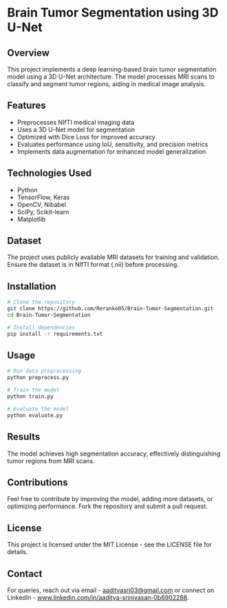 # Brain Tumor Segmentation using 3D U-Net

## Overview
This project implements a deep learning-based brain tumor segmentation model using a 3D U-Net architecture. The model processes MRI scans to classify and segment tumor regions, aiding in medical image analysis.

## Features
- Preprocesses NIfTI medical imaging data
- Uses a 3D U-Net model for segmentation
- Optimized with Dice Loss for improved accuracy
- Evaluates performance using IoU, sensitivity, and precision metrics
- Implements data augmentation for enhanced model generalization

## Technologies Used
- Python
- TensorFlow, Keras
- OpenCV, Nibabel
- SciPy, Scikit-learn
- Matplotlib

## Dataset
The project uses publicly available MRI datasets for training and validation. Ensure the dataset is in NIfTI format (.nii) before processing.

## Installation
```sh
# Clone the repository
git clone https://github.com/Reranko05/Brain-Tumor-Segmentation.git
cd Brain-Tumor-Segmentation

# Install dependencies
pip install -r requirements.txt
```

## Usage
```sh
# Run data preprocessing
python preprocess.py

# Train the model
python train.py

# Evaluate the model
python evaluate.py
```

## Results
The model achieves high segmentation accuracy, effectively distinguishing tumor regions from MRI scans. 

## Contributions
Feel free to contribute by improving the model, adding more datasets, or optimizing performance. Fork the repository and submit a pull request.

## License
This project is licensed under the MIT License - see the LICENSE file for details.

## Contact
For queries, reach out via email - aadityasri03@gmail.com or connect on LinkedIn - www.linkedin.com/in/aaditya-srinivasan-0b6902288.
